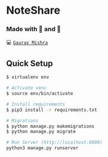 # NoteShare

### Made with :heart_decoration: and :tea: 
:computer: [`Gaurav Mishra`](https://github.com/Techgeek19)

## Quick Setup

``` bash
$ virtualenv env

# Activate venv
$ source env/bin/activate

# Install requirements
$ pip3 install -r requirements.txt

# Migrations
$ python manage.py makemigrations
$ python manage.py migrate

# Run Server (http://localhost:8000)
python3 manage.py runserver
```

